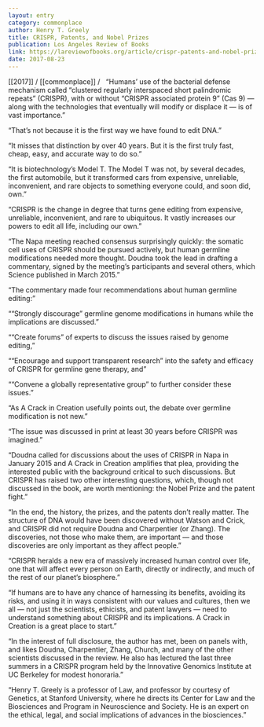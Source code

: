 ```yaml
---
layout: entry
category: commonplace
author: Henry T. Greely
title: CRISPR, Patents, and Nobel Prizes
publication: Los Angeles Review of Books
link: https://lareviewofbooks.org/article/crispr-patents-and-nobel-prizes/
date: 2017-08-23
---
```


[[2017]] / [[commonplace]] / 
 
“Humans’ use of the bacterial defense mechanism called “clustered regularly interspaced short palindromic repeats” (CRISPR), with or without “CRISPR associated protein 9” (Cas 9) — along with the technologies that eventually will modify or displace it ­— is of vast importance.”

“That’s not because it is the first way we have found to edit DNA.”

“It misses that distinction by over 40 years. But it is the first truly fast, cheap, easy, and accurate way to do so.”

“It is biotechnology’s Model T. The Model T was not, by several decades, the first automobile, but it transformed cars from expensive, unreliable, inconvenient, and rare objects to something everyone could, and soon did, own.”

“CRISPR is the change in degree that turns gene editing from expensive, unreliable, inconvenient, and rare to ubiquitous. It vastly increases our powers to edit all life, including our own.”

“The Napa meeting reached consensus surprisingly quickly: the somatic cell uses of CRISPR should be pursued actively, but human germline modifications needed more thought. Doudna took the lead in drafting a commentary, signed by the meeting’s participants and several others, which Science published in March 2015.”

“The commentary made four recommendations about human germline editing:”

““Strongly discourage” germline genome modifications in humans while the implications are discussed.”

““Create forums” of experts to discuss the issues raised by genome editing,”

““Encourage and support transparent research” into the safety and efficacy of CRISPR for germline gene therapy, and”

““Convene a globally representative group” to further consider these issues.”

“As A Crack in Creation usefully points out, the debate over germline modification is not new.”

“The issue was discussed in print at least 30 years before CRISPR was imagined.”

“Doudna called for discussions about the uses of CRISPR in Napa in January 2015 and A Crack in Creation amplifies that plea, providing the interested public with the background critical to such discussions. But CRISPR has raised two other interesting questions, which, though not discussed in the book, are worth mentioning: the Nobel Prize and the patent fight.”

“In the end, the history, the prizes, and the patents don’t really matter. The structure of DNA would have been discovered without Watson and Crick, and CRISPR did not require Doudna and Charpentier (or Zhang). The discoveries, not those who make them, are important — and those discoveries are only important as they affect people.”

“CRISPR heralds a new era of massively increased human control over life, one that will affect every person on Earth, directly or indirectly, and much of the rest of our planet’s biosphere.”

“If humans are to have any chance of harnessing its benefits, avoiding its risks, and using it in ways consistent with our values and cultures, then we all — not just the scientists, ethicists, and patent lawyers — need to understand something about CRISPR and its implications. A Crack in Creation is a great place to start.”

“In the interest of full disclosure, the author has met, been on panels with, and likes Doudna, Charpentier, Zhang, Church, and many of the other scientists discussed in the review. He also has lectured the last three summers in a CRISPR program held by the Innovative Genomics Institute at UC Berkeley for modest honoraria.”

“Henry T. Greely is a professor of Law, and professor by courtesy of Genetics, at Stanford University, where he directs its Center for Law and the Biosciences and Program in Neuroscience and Society. He is an expert on the ethical, legal, and social implications of advances in the biosciences.”

